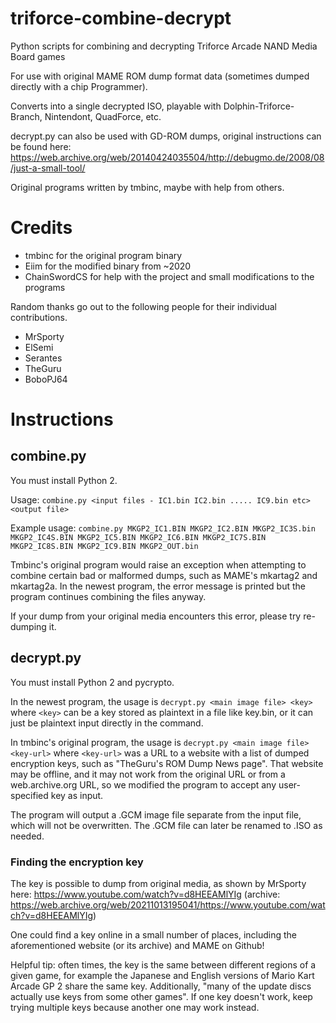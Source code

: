 # triforce-combine-decrypt
Python scripts for combining and decrypting Triforce Arcade NAND Media Board games

For use with original MAME ROM dump format data (sometimes dumped directly with a chip Programmer).

Converts into a single decrypted ISO, playable with Dolphin-Triforce-Branch, Nintendont, QuadForce, etc.

decrypt.py can also be used with GD-ROM dumps, original instructions can be found here: https://web.archive.org/web/20140424035504/http://debugmo.de/2008/08/just-a-small-tool/

Original programs written by tmbinc, maybe with help from others.

# Credits

* tmbinc for the original program binary
* Eiim for the modified binary from ~2020
* ChainSwordCS for help with the project and small modifications to the programs

Random thanks go out to the following people for their individual contributions.

* MrSporty
* ElSemi
* Serantes
* TheGuru
* BoboPJ64

# Instructions

## combine.py

You must install Python 2.

Usage: `combine.py <input files - IC1.bin IC2.bin ..... IC9.bin etc> <output file>`

Example usage: `combine.py MKGP2_IC1.BIN MKGP2_IC2.BIN MKGP2_IC3S.bin MKGP2_IC4S.BIN MKGP2_IC5.BIN MKGP2_IC6.BIN MKGP2_IC7S.BIN MKGP2_IC8S.BIN MKGP2_IC9.BIN MKGP2_OUT.bin`

Tmbinc's original program would raise an exception when attempting to combine certain bad or malformed dumps, such as MAME's mkartag2 and mkartag2a. In the newest program, the error message is printed but the program continues combining the files anyway.

If your dump from your original media encounters this error, please try re-dumping it.

## decrypt.py

You must install Python 2 and pycrypto.

In the newest program, the usage is `decrypt.py <main image file> <key>` where `<key>` can be a key stored as plaintext in a file like key.bin, or it can just be plaintext input directly in the command.

In tmbinc's original program, the usage is `decrypt.py <main image file> <key-url>` where `<key-url>` was a URL to a website with a list of dumped encryption keys, such as "TheGuru's ROM Dump News page". That website may be offline, and it may not work from the original URL or from a web.archive.org URL, so we modified the program to accept any user-specified key as input.

The program will output a .GCM image file separate from the input file, which will not be overwritten. The .GCM file can later be renamed to .ISO as needed.

### Finding the encryption key

The key is possible to dump from original media, as shown by MrSporty here: https://www.youtube.com/watch?v=d8HEEAMlYIg (archive: https://web.archive.org/web/20211013195041/https://www.youtube.com/watch?v=d8HEEAMlYIg)

One could find a key online in a small number of places, including the aforementioned website (or its archive) and MAME on Github!

Helpful tip: often times, the key is the same between different regions of a given game, for example the Japanese and English versions of Mario Kart Arcade GP 2 share the same key. Additionally, "many of the update discs actually use keys from some other games". If one key doesn't work, keep trying multiple keys because another one may work instead.
